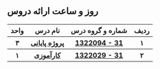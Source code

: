 <a name="Course-Table"></a>
## روز و ساعت ارائه دروس
<div dir="ltr">
<table style="width:100%">
  <tr>      
    <th >واحد</th>
    <th>نام درس</th>
    <th> شماره و گروه درس</th>
    <th>ردیف</th>
  </tr>
  <tr>
    <th >۳</th>
    <th><a href="">پروژه پایانی</a></th>
    <th><a href="">1322094 - 31</a></th>
    <th>۱</th>
  </tr>
   <tr>
    <th>۱</th>
     <th><a href="">کارآموزی</a></th>
    <th ><a href="">1322029 - 31</a></th>
    <th>۲</th>
  </tr>
</table>
</div>
